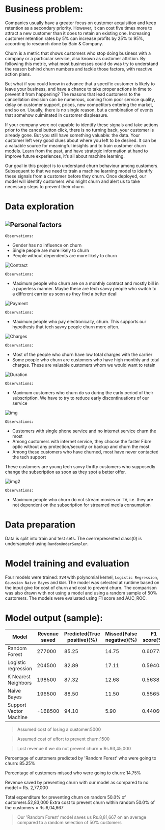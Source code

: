# Business problem:

Companies usually have a greater focus on customer acquisition and keep retention as a secondary priority. However, it can cost five times more to attract a new customer than it does to retain an existing one. Increasing customer retention rates by 5% can increase profits by 25% to 95%, according to research done by Bain & Company.

Churn is a metric that shows customers who stop doing business with a company or a particular service, also known as customer attrition. By following this metric, what most businesses could do was try to understand the reason behind churn numbers and tackle those factors, with reactive action plans.

But what if you could know in advance that a specific customer is likely to leave your business, and have a chance to take proper actions in time to prevent it from happening? The reasons that lead customers to the cancellation decision can be numerous, coming from poor service quality, delay on customer support, prices, new competitors entering the market, and so on. Usually, there is no single reason, but a combination of events that somehow culminated in customer displeasure.

If your company were not capable to identify these signals and take actions prior to the cancel button click, there is no turning back, your customer is already gone. But you still have something valuable: the data. Your customer left very good clues about where you left to be desired. It can be a valuable source for meaningful insights and to train customer churn models. Learn from the past, and have strategic information at hand to improve future experiences, it’s all about machine learning.

Our goal in this project is to understand churn behaviour among customers. Subsequent to that we need to train a machine learning model to identify these signals from a customer before they churn. Once deployed, our model will identify customers who might churn and alert us to take necessary steps to prevent their churn.

# Data exploration

## ![Personal factors](https://i.ibb.co/5LqNr02/personal-factors.png)

`Observations:`

* Gender has no influence on churn
* Single people are more likely to churn
* People without dependents are more likely to churn

![Contract](https://i.ibb.co/TkpT2bZ/contract.png)

`Observations:`

* Maximum people who churn are on a monthly contract and mostly bill in a paperless manner. Maybe these are tech savvy people who switch to a different carrier as soon as they find a better deal

![Payment](https://i.ibb.co/r3509PR/payment.png)

`Observations:`

* Maximum people who pay electronically, churn. This supports our hypothesis that tech savvy people churn more often.

![Charges](https://i.ibb.co/80yXBzg/charges.png)

`Observations:`

* Most of the people who churn have low total charges with the carrier
* Some people who churn are customers who have high monthly and total charges. These are valuable customers whom we would want to retain

![Duration](https://i.ibb.co/V9fyTpv/duration.png)

`Observations:`

* Maximum customers who churn do so during the early period of their subscription. We have to try to reduce early discontinuations of our service

![img](https://i.ibb.co/y035fv3/img.png)

`Observations:`

* Customers with single phone service and no internet service churn the most
* Among customers with internet service, they choose the faster Fibre optic without any protection/security or backup and churn the most
* Among these customers who have churned, most have never contacted the tech support

These customers are young tech savvy thrifty customers who supposedly change the subscription as soon as they spot a better offer.

![img2](https://i.ibb.co/wYgTP67/img2.png)

`Observations:`

* Maximum people who churn do not stream movies or TV, i.e. they are not dependent on the subscription for streamed media consumption

# Data preparation

Data is split into train and test sets. The overrepresented class(0) is undersampled using `RandomUnderSampler`.

# Model training and evaluation

Four models were trained: `SVM` with polynomial kernel, `Logistic Regression`, `Gaussian Naive Bayes` and `KNN`. The model was selected at runtime based on the input give for cost of churn and cost to prevent churn. The comparison was also drawn with not using a model and using a random sample of 50% customers. The models were evaluated using F1 score and AUC_ROC.

# Model output (sample):

Model|	Revenue saved|	Predicted(True positive)(%)|	Missed(False negative)(%)|	F1 score(%)|	ROC_AUC	Model(%)|
-----|---------------|--------------------------|-----------------------|---------|--------------|
Random Forest|	277000|	85.25|	14.75|	0.607781|	0.775319|	(DecisionTreeClassifier(max_depth=10, max_feat...
Logistic regression|	204500|	82.89|	17.11|	0.594080|	0.762118|	LogisticRegression(C=0.01, solver='liblinear')
K Nearest Neighbors|	198500|	87.32|	12.68|	0.563810|	0.742653|	KNeighborsClassifier(n_neighbors=47)
Naive Bayes|	196500|	88.50| 11.50|	0.556586|	0.737338|	GaussianNB()
Support Vector Machine|	-168500|	94.10|	5.90|	0.440608|	0.601343|	SVC(C=0.001, kernel='poly')

>Assumed cost of losing a customer:5000

>Assumed cost of effort to prevent churn:1500 

>Lost revenue if we do not prevent churn = Rs.93,45,000

Percentage of customers predicted by 'Random Forest' who were going to churn: 85.25%

Percentage of customers missed who were going to churn: 14.75%

Revenue saved by preventing churn with our model as compared to no model = Rs. 2,77,000


Total expenditure for preventing churn on random 50.0% of customers:52,83,000
Extra cost to prevent churn within random 50.0% of the customers = Rs.6,04,667

>Our 'Random Forest' model saves us Rs.8,81,667 on an average compared to a random selection of 50% customers
